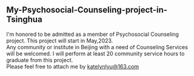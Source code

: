 ## My-Psychosocial-Counseling-project-in-Tsinghua
I'm honored to be admitted as a member of Psychosocial Counseling project. This project will start in May,2023.  <br>
Any community or institute in Beijing with a need of Counseling Services will be welcomed. I will perform at least 20 community service hours to graduate from this project. <br>
Please feel free to attach me by katelynlyu@163.com<br>
